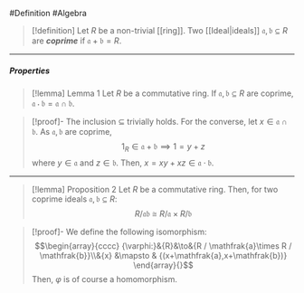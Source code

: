 #Definition #Algebra

> [!definition]
> Let $R$ be a non-trivial [[ring]]. Two [[Ideal|ideals]] $\mathfrak{a}, \mathfrak{b}\subseteq R$ are ***coprime*** if $\mathfrak{a}+\mathfrak{b}=R$.
---
##### Properties
> [!lemma] Lemma 1
> Let $R$ be a commutative ring. If $\mathfrak{a},\mathfrak{b}\subseteq R$ are coprime, $\mathfrak{a}\cdot \mathfrak{b}=\mathfrak{a}\cap \mathfrak{b}$.

> [!proof]-
> The inclusion $\subseteq$ trivially holds. For the converse, let $x\in \mathfrak{a\cap \mathfrak{b}}$. As $\mathfrak{a,b}$ are coprime, $$1_{R}\in \mathfrak{a+b}\implies 1=y+z$$where $y\in \mathfrak{a}$ and $z\in \mathfrak{b}$. Then, $x=xy+xz\in\mathfrak{a\cdot b}$. 
---
> [!lemma] Proposition 2
> Let $R$ be a commutative ring. Then, for two coprime ideals $\mathfrak{a,b}\subseteq R$:$$R / \mathfrak{ab}\cong R / \mathfrak{a}\times R / \mathfrak{b}$$ 

> [!proof]-
> We define the following isomorphism: $$\begin{array}{cccc} {\varphi:}&{R}&\to&{R / \mathfrak{a}\times R / \mathfrak{b}}\\&{x} &\mapsto & {(x+\mathfrak{a},x+\mathfrak{b})} \end{array}{}$$Then, $\varphi$ is of course a homomorphism. 